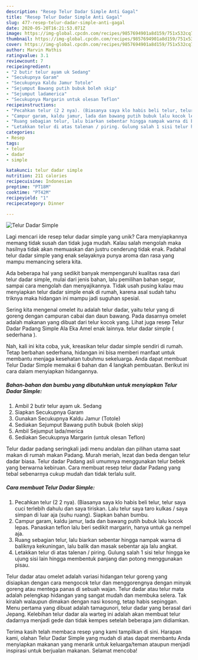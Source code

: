 ```yaml
---
description: "Resep Telur Dadar Simple Anti Gagal"
title: "Resep Telur Dadar Simple Anti Gagal"
slug: 477-resep-telur-dadar-simple-anti-gagal
date: 2020-05-20T16:21:53.071Z
image: https://img-global.cpcdn.com/recipes/9857694901a8d159/751x532cq70/telur-dadar-simple-foto-resep-utama.jpg
thumbnail: https://img-global.cpcdn.com/recipes/9857694901a8d159/751x532cq70/telur-dadar-simple-foto-resep-utama.jpg
cover: https://img-global.cpcdn.com/recipes/9857694901a8d159/751x532cq70/telur-dadar-simple-foto-resep-utama.jpg
author: Marvin Mathis
ratingvalue: 3.1
reviewcount: 7
recipeingredient:
- "2 butir telur ayam uk Sedang"
- "Secukupnya Garam"
- "Secukupnya Kaldu Jamur Totole"
- "Sejumput Bawang putih bubuk boleh skip"
- "Sejumput ladamerica"
- "Secukupnya Margarin untuk olesan Teflon"
recipeinstructions:
- "Pecahkan telur (2 2 nya). (Biasanya saya klo habis beli telur, telur saya cuci terlebih dahulu dan saya tiriskan. Lalu telur saya taro kulkas / saya simpan di luar aja (suhu ruang). Siapkan bahan bumbu."
- "Campur garam, kaldu jamur, lada dan bawang putih bubuk lalu kocok lepas. Panaskan teflon lalu beri sedikit margarin, hanya untuk ga nempel aja."
- "Ruang sebagian telur, lalu biarkan sebentar hingga nampak warna di baliknya kekuningan, lalu balik dan masak sebentar aja lalu angkat."
- "Letakkan telur di atas talenan / piring. Gulung salah 1 sisi telur hingga ke ujung sisi lain hingga membentuk panjang dan potong menggunakan pisau."
categories:
- Resep
tags:
- telur
- dadar
- simple

katakunci: telur dadar simple 
nutrition: 211 calories
recipecuisine: Indonesian
preptime: "PT18M"
cooktime: "PT42M"
recipeyield: "1"
recipecategory: Dinner

---
```



![Telur Dadar Simple](https://img-global.cpcdn.com/recipes/9857694901a8d159/751x532cq70/telur-dadar-simple-foto-resep-utama.jpg)

Lagi mencari ide resep telur dadar simple yang unik? Cara menyiapkannya memang tidak susah dan tidak juga mudah. Kalau salah mengolah maka hasilnya tidak akan memuaskan dan justru cenderung tidak enak. Padahal telur dadar simple yang enak selayaknya punya aroma dan rasa yang mampu memancing selera kita.

Ada beberapa hal yang sedikit banyak mempengaruhi kualitas rasa dari telur dadar simple, mulai dari jenis bahan, lalu pemilihan bahan segar, sampai cara mengolah dan menyajikannya. Tidak usah pusing kalau mau menyiapkan telur dadar simple enak di rumah, karena asal sudah tahu triknya maka hidangan ini mampu jadi suguhan spesial.

Sering kita mengenal omelet itu adalah telur dadar, yaitu telur yang di goreng dengan campuran cabai dan daun bawang. Pada dasarnya omelet adalah makanan yang dibuat dari telur kocok yang. Lihat juga resep Telur Dadar Padang Simple Ala Eka Amel enak lainnya. telur dadar simple ( sederhana ).


Nah, kali ini kita coba, yuk, kreasikan telur dadar simple sendiri di rumah. Tetap berbahan sederhana, hidangan ini bisa memberi manfaat untuk membantu menjaga kesehatan tubuhmu sekeluarga. Anda dapat membuat Telur Dadar Simple memakai 6 bahan dan 4 langkah pembuatan. Berikut ini cara dalam menyiapkan hidangannya.

<!--inarticleads1-->

##### Bahan-bahan dan bumbu yang dibutuhkan untuk menyiapkan Telur Dadar Simple:

1. Ambil 2 butir telur ayam uk. Sedang
1. Siapkan Secukupnya Garam
1. Gunakan Secukupnya Kaldu Jamur (Totole)
1. Sediakan Sejumput Bawang putih bubuk (boleh skip)
1. Ambil Sejumput lada/merica
1. Sediakan Secukupnya Margarin (untuk olesan Teflon)


Telur dadar padang seringkali jadi menu andalan dan pilihan utama saat makan di rumah makan Padang. Murah meriah, lezat dan beda dengan telur dadar biasa. Telur dadar Padang asli umumnya menggunakan telur bebek yang berwarna kebiruan. Cara membuat resep telur dadar Padang yang tebal sebenarnya cukup mudah dan tidak terlalu sulit. 

<!--inarticleads2-->

##### Cara membuat Telur Dadar Simple:

1. Pecahkan telur (2 2 nya). (Biasanya saya klo habis beli telur, telur saya cuci terlebih dahulu dan saya tiriskan. Lalu telur saya taro kulkas / saya simpan di luar aja (suhu ruang). Siapkan bahan bumbu.
1. Campur garam, kaldu jamur, lada dan bawang putih bubuk lalu kocok lepas. Panaskan teflon lalu beri sedikit margarin, hanya untuk ga nempel aja.
1. Ruang sebagian telur, lalu biarkan sebentar hingga nampak warna di baliknya kekuningan, lalu balik dan masak sebentar aja lalu angkat.
1. Letakkan telur di atas talenan / piring. Gulung salah 1 sisi telur hingga ke ujung sisi lain hingga membentuk panjang dan potong menggunakan pisau.


Telur dadar atau omelet adalah variasi hidangan telur goreng yang disiapkan dengan cara mengocok telur dan menggorengnya dengan minyak goreng atau mentega panas di sebuah wajan. Telur dadar atau telur mata adalah pelengkap hidangan yang sangat mudah dan membuka selera. Tak kiralah walaupun dimakan dengan nasi kosong, tetap habis sepinggan. Menu pertama yang dibuat adalah tamagunori, telur dadar yang berasal dari Jepang. Kelebihan telur dadar ala warteg ini adalah akan membuat telur dadarnya menjadi gede dan tidak kempes setelah beberapa jam didiamkan. 

Terima kasih telah membaca resep yang kami tampilkan di sini. Harapan kami, olahan Telur Dadar Simple yang mudah di atas dapat membantu Anda menyiapkan makanan yang menarik untuk keluarga/teman ataupun menjadi inspirasi untuk berjualan makanan. Selamat mencoba!
